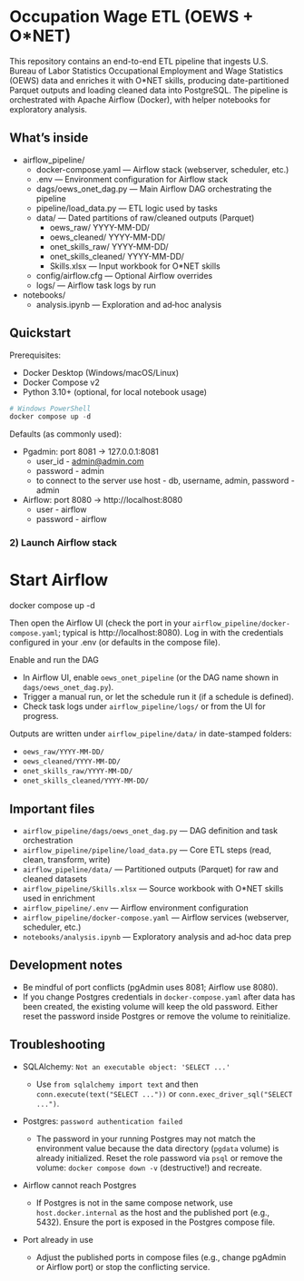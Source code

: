 # Occupation Wage ETL (OEWS + O*NET)

This repository contains an end-to-end ETL pipeline that ingests U.S. Bureau of Labor Statistics Occupational Employment and Wage Statistics (OEWS) data and enriches it with O*NET skills, producing date-partitioned Parquet outputs and loading cleaned data into PostgreSQL. The pipeline is orchestrated with Apache Airflow (Docker), with helper notebooks for exploratory analysis.

## What’s inside

- airflow_pipeline/
  - docker-compose.yaml — Airflow stack (webserver, scheduler, etc.)
  - .env — Environment configuration for Airflow stack
  - dags/oews_onet_dag.py — Main Airflow DAG orchestrating the pipeline
  - pipeline/load_data.py — ETL logic used by tasks
  - data/ — Dated partitions of raw/cleaned outputs (Parquet)
    - oews_raw/ YYYY-MM-DD/
    - oews_cleaned/ YYYY-MM-DD/
    - onet_skills_raw/ YYYY-MM-DD/
    - onet_skills_cleaned/ YYYY-MM-DD/
    - Skills.xlsx — Input workbook for O*NET skills
  - config/airflow.cfg — Optional Airflow overrides
  - logs/ — Airflow task logs by run
- notebooks/
  - analysis.ipynb — Exploration and ad‑hoc analysis


## Quickstart

Prerequisites:
- Docker Desktop (Windows/macOS/Linux)
- Docker Compose v2
- Python 3.10+ (optional, for local notebook usage)

```powershell
# Windows PowerShell
docker compose up -d
```

Defaults (as commonly used):
- Pgadmin: port 8081 → 127.0.0.1:8081
    - user_id - admin@admin.com
    - password - admin
    - to connect to the server
        use host - db, username, admin, password - admin
- Airflow: port 8080 → http://localhost:8080
    - user - airflow
    - password - airflow

### 2) Launch Airflow stack

# Start Airflow
docker compose up -d

Then open the Airflow UI (check the port in your `airflow_pipeline/docker-compose.yaml`; typical is http://localhost:8080). Log in with the credentials configured in your .env (or defaults in the compose file).

Enable and run the DAG
- In Airflow UI, enable `oews_onet_pipeline` (or the DAG name shown in `dags/oews_onet_dag.py`).
- Trigger a manual run, or let the schedule run it (if a schedule is defined).
- Check task logs under `airflow_pipeline/logs/` or from the UI for progress.

Outputs are written under `airflow_pipeline/data/` in date-stamped folders:
- `oews_raw/YYYY-MM-DD/`
- `oews_cleaned/YYYY-MM-DD/`
- `onet_skills_raw/YYYY-MM-DD/`
- `onet_skills_cleaned/YYYY-MM-DD/`

## Important files
- `airflow_pipeline/dags/oews_onet_dag.py` — DAG definition and task orchestration
- `airflow_pipeline/pipeline/load_data.py` — Core ETL steps (read, clean, transform, write)
- `airflow_pipeline/data/` — Partitioned outputs (Parquet) for raw and cleaned datasets
- `airflow_pipeline/Skills.xlsx` — Source workbook with O*NET skills used in enrichment
- `airflow_pipeline/.env` — Airflow environment configuration
- `airflow_pipeline/docker-compose.yaml` — Airflow services (webserver, scheduler, etc.)
- `notebooks/analysis.ipynb` — Exploratory analysis and ad‑hoc data prep

## Development notes
- Be mindful of port conflicts (pgAdmin uses 8081; Airflow use 8080).
- If you change Postgres credentials in `docker-compose.yaml` after data has been created, the existing volume will keep the old password. Either reset the password inside Postgres or remove the volume to reinitialize.

## Troubleshooting

- SQLAlchemy: `Not an executable object: 'SELECT ...'`
  - Use `from sqlalchemy import text` and then `conn.execute(text("SELECT ..."))` or `conn.exec_driver_sql("SELECT ...")`.

- Postgres: `password authentication failed`
  - The password in your running Postgres may not match the environment value because the data directory (`pgdata` volume) is already initialized. Reset the role password via `psql` or remove the volume: `docker compose down -v` (destructive!) and recreate.

- Airflow cannot reach Postgres
  - If Postgres is not in the same compose network, use `host.docker.internal` as the host and the published port (e.g., 5432). Ensure the port is exposed in the Postgres compose file.

- Port already in use
  - Adjust the published ports in compose files (e.g., change pgAdmin or Airflow port) or stop the conflicting service.
